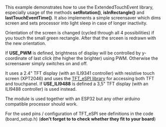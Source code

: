This example demonstrates how to use the ExtendedTouchEvent library, especially usage of the methods 
**setRotation()**, **isInRectangle()** and **lastTouchEventTime()**. It also implements a simple screensaver which 
dims screen and sets processor into light sleep in case of longer inactivity. 

Orientation of the screen is changed (cycled through all 4 possibilities) if you touch the small green rectangle. 
After that the srceen is redrawn with the new orientation.

If **USE_PWM** is defined, brightness of display will be controlled by y-coordinate of last click (the higher the brighter) 
using PWM. Otherwise the screensaver simply switches on and off.

It uses a 2.4" TFT display (with an ILI9341 controller) with resistive touch screen (XPT2046) and uses the 
[TFT_eSPI library](https://github.com/Bodmer/TFT_eSPI) for accessing both TFT and touchpanel. If **USE_ILI9488** is 
defined a 3,5" TFT display (with an ILI9488 controller) is used instead.

The module is used together with an ESP32 but any other arduino compatible processor should work.

For the used pins / configuration of TFT_eSPI see definitions in the code (board_setup.h) (**don't forget to to check whether they fit to your board**)
